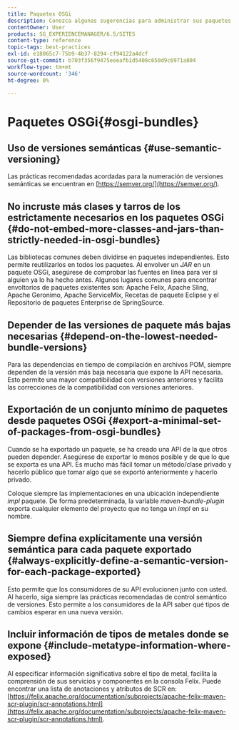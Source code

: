 ```yaml
---
title: Paquetes OSGi
description: Conozca algunas sugerencias para administrar sus paquetes OSGi en Adobe Experience Manager.
contentOwner: User
products: SG_EXPERIENCEMANAGER/6.5/SITES
content-type: reference
topic-tags: best-practices
exl-id: e18065c7-75b9-4b37-8294-cf94122a4dcf
source-git-commit: b703f356f9475eeeafb1d5408c650d9c6971a804
workflow-type: tm+mt
source-wordcount: '346'
ht-degree: 0%

---
```


# Paquetes OSGi{#osgi-bundles}

## Uso de versiones semánticas {#use-semantic-versioning}

Las prácticas recomendadas acordadas para la numeración de versiones semánticas se encuentran en [https://semver.org/](https://semver.org/).

## No incruste más clases y tarros de los estrictamente necesarios en los paquetes OSGi {#do-not-embed-more-classes-and-jars-than-strictly-needed-in-osgi-bundles}

Las bibliotecas comunes deben dividirse en paquetes independientes. Esto permite reutilizarlos en todos los paquetes. Al envolver un *JAR* en un paquete OSGi, asegúrese de comprobar las fuentes en línea para ver si alguien ya lo ha hecho antes. Algunos lugares comunes para encontrar envoltorios de paquetes existentes son: Apache Felix, Apache Sling, Apache Geronimo, Apache ServiceMix, Recetas de paquete Eclipse y el Repositorio de paquetes Enterprise de SpringSource.

## Depender de las versiones de paquete más bajas necesarias {#depend-on-the-lowest-needed-bundle-versions}

Para las dependencias en tiempo de compilación en archivos POM, siempre dependen de la versión más baja necesaria que expone la API necesaria. Esto permite una mayor compatibilidad con versiones anteriores y facilita las correcciones de la compatibilidad con versiones anteriores.

## Exportación de un conjunto mínimo de paquetes desde paquetes OSGi {#export-a-minimal-set-of-packages-from-osgi-bundles}

Cuando se ha exportado un paquete, se ha creado una API de la que otros pueden depender. Asegúrese de exportar lo menos posible y de que lo que se exporta es una API. Es mucho más fácil tomar un método/clase privado y hacerlo público que tomar algo que se exportó anteriormente y hacerlo privado.

Coloque siempre las implementaciones en una ubicación independiente *impl* paquete. De forma predeterminada, la variable *maven-bundle-plugin* exporta cualquier elemento del proyecto que no tenga un *impl* en su nombre.

## Siempre defina explícitamente una versión semántica para cada paquete exportado {#always-explicitly-define-a-semantic-version-for-each-package-exported}

Esto permite que los consumidores de su API evolucionen junto con usted. Al hacerlo, siga siempre las prácticas recomendadas de control semántico de versiones. Esto permite a los consumidores de la API saber qué tipos de cambios esperar en una nueva versión.

## Incluir información de tipos de metales donde se expone {#include-metatype-information-where-exposed}

Al especificar información significativa sobre el tipo de metal, facilita la comprensión de sus servicios y componentes en la consola Felix. Puede encontrar una lista de anotaciones y atributos de SCR en: [https://felix.apache.org/documentation/subprojects/apache-felix-maven-scr-plugin/scr-annotations.html](https://felix.apache.org/documentation/subprojects/apache-felix-maven-scr-plugin/scr-annotations.html).
